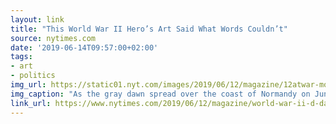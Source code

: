 ```yaml
---
layout: link
title: "This World War II Hero’s Art Said What Words Couldn’t"
source: nytimes.com
date: '2019-06-14T09:57:00+02:00'
tags:
- art
- politics
img_url: https://static01.nyt.com/images/2019/06/12/magazine/12atwar-montlaur-composite/3c2c0d2883034f5fa2eb546169d0e454-jumbo.png?quality=90&auto=webp
img_caption: "As the gray dawn spread over the coast of Normandy on June 6, 1944, revealing the legions of Allied ships staged to begin the D-Day invasion, a 25-year-old French aristocrat-turned-commando named Count Guy de Montlaur was told his squad would be one of the very first to splash onto the beach. Their mission was to take a seaside casino that held a Nazi stronghold."
link_url: https://www.nytimes.com/2019/06/12/magazine/world-war-ii-d-day-artist.html?smid=nytcore-ios-share
---
```

